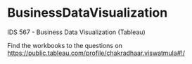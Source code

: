# BusinessDataVisualization
IDS 567 - Business Data Visualization (Tableau)

Find the workbooks to the questions on https://public.tableau.com/profile/chakradhaar.viswatmula#!/

